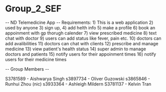 # Group_2_SEF

-- ND Telemedicine App  --
Requirements:
    1) This is a web application 
    2) used by anyone 
    3) sign up, 
    4) add helth info
    5) make a profile
    6) book an appoinment with gp thorugh calender 
    7) view prescribed medicine
    8) text chat with doctor
    9) users can add status like fever, pain etc. 
    10) doctors can add avalibilities
    11) doctors can chat with clients 
    12) prescribe and manage medicine 
    13) view patient's health status 
    14) super admin to manage doctors and patients
    15) notify users for their appoinment times 
    16) notify users for their medicine times

-- Group Members --

S3781589 - Aishwarya Singh
s3897734 - Oliver Guzowski
s3865846 - Runhui Zhou (nic)
s3933364 - Ashleigh Mildern
S3781137 - Kelvin Tran


